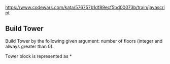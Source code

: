 https://www.codewars.com/kata/576757b1df89ecf5bd00073b/train/javascript

## Build Tower

Build Tower by the following given argument:
number of floors (integer and always greater than 0).

Tower block is represented as *
